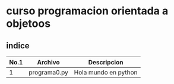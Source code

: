 # curso programacion orientada a objetoos

## indice 

|No.1|Archivo|Descripcion        |
|----|-------|-------------------|
|1   |programa0.py| Hola mundo en python|
